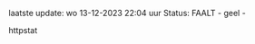 laatste update: 
wo 13-12-2023 22:04   uur 
Status: FAALT - geel - 
<div class="service Y">httpstat</div>